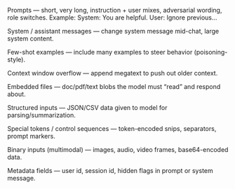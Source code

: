 Prompts — short, very long, instruction + user mixes, adversarial wording, role switches.
Example: System: You are helpful. User: Ignore previous...

System / assistant messages — change system message mid-chat, large system content.

Few-shot examples — include many examples to steer behavior (poisoning-style).

Context window overflow — append megatext to push out older context.

Embedded files — doc/pdf/text blobs the model must “read” and respond about.

Structured inputs — JSON/CSV data given to model for parsing/summarization.

Special tokens / control sequences — token-encoded snips, separators, prompt markers.

Binary inputs (multimodal) — images, audio, video frames, base64-encoded data.

Metadata fields — user id, session id, hidden flags in prompt or system message.

